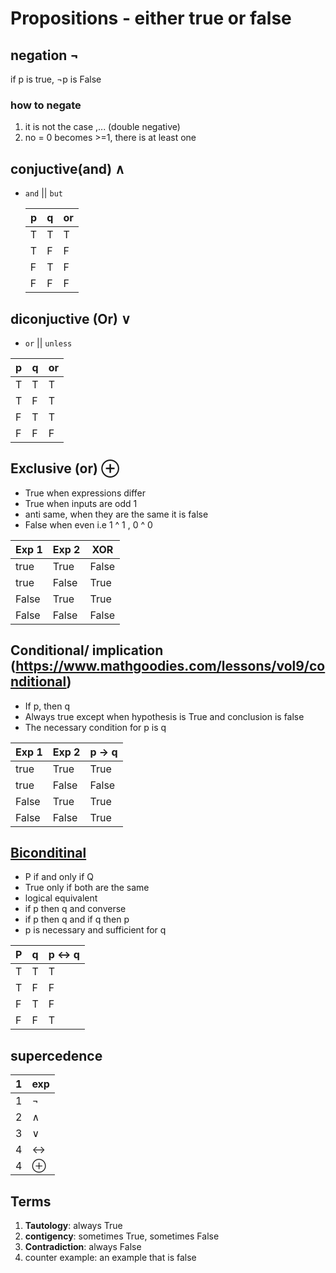 # Propositions - either true or false

## negation &not;

if p is true, ¬p is False

### how to negate

1. it is not the case ,... (double negative)
1. no = 0 becomes >=1, there is at least one

## conjuctive(and) &and;

- `and` || `but`

  | p   | q   | or  |
  | --- | --- | --- |
  | T   | T   | T   |
  | T   | F   | F   |
  | F   | T   | F   |
  | F   | F   | F   |

## diconjuctive (Or) &or;

- `or` || `unless`

| p   | q   | or  |
| --- | --- | --- |
| T   | T   | T   |
| T   | F   | T   |
| F   | T   | T   |
| F   | F   | F   |

## Exclusive (or) &oplus;

- True when expressions differ
- True when inputs are odd 1
- anti same, when they are the same it is false
- False when even i.e 1 ^ 1 , 0 ^ 0

| Exp 1 | Exp 2 | XOR   |
| ----- | ----- | ----- |
| true  | True  | False |
| true  | False | True  |
| False | True  | True  |
| False | False | False |

## Conditional/ implication (https://www.mathgoodies.com/lessons/vol9/conditional)

- If p, then q
- Always true except when hypothesis is True and conclusion is false
- The necessary condition for p is q

| Exp 1 | Exp 2 | p -> q |
| ----- | ----- | ------ |
| true  | True  | True   |
| true  | False | False  |
| False | True  | True   |
| False | False | True   |

## [Biconditinal](https://en.wikipedia.org/wiki/Necessity_and_sufficiency)

- P if and only if Q
- True only if both are the same
- logical equivalent
- if p then q and converse
- if p then q and if q then p
- p is necessary and sufficient for q

| P   | q   | p <-> q |
| --- | --- | ------- |
| T   | T   | T       |
| T   | F   | F       |
| F   | T   | F       |
| F   | F   | T       |

## supercedence

| 1   | exp     |
| --- | ------- |
| 1   | &not;   |
| 2   | &and;   |
| 3   | &or;    |
| 4   | <->     |
| 4   | &oplus; |

## Terms

1. **Tautology**: always True
1. **contigency**: sometimes True, sometimes False
1. **Contradiction**: always False
1. counter example: an example that is false
